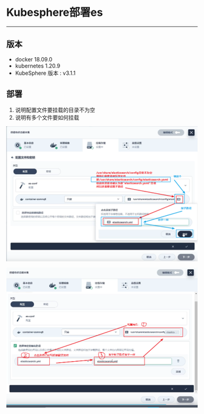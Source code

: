 # Kubesphere部署es

----

## 版本

+   docker 18.09.0
+   kubernetes 1.20.9
+   KubeSphere 版本 : v3.1.1

## 部署

1.  说明配置文件要挂载的目录不为空
2.  说明有多个文件要如何挂载

![](../images/2021/12/20211220151559.png)

![](../images/2021/12/20211220151817.png)